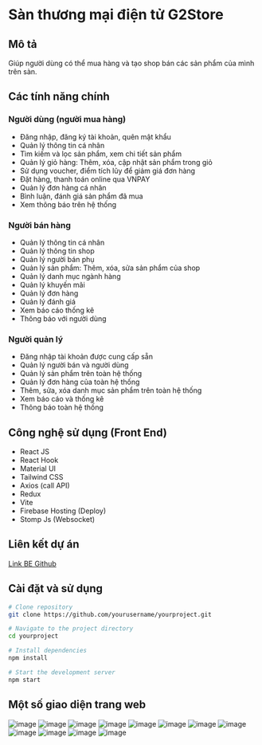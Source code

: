 # Sàn thương mại điện tử G2Store

## Mô tả
Giúp người dùng có thể mua hàng và tạo shop bán các sản phẩm của mình trên sàn.

## Các tính năng chính

### Người dùng (người mua hàng)
- Đăng nhập, đăng ký tài khoản, quên mật khẩu
- Quản lý thông tin cá nhân
- Tìm kiếm và lọc sản phẩm, xem chi tiết sản phẩm
- Quản lý giỏ hàng: Thêm, xóa, cập nhật sản phẩm trong giỏ
- Sử dụng voucher, điểm tích lũy để giảm giá đơn hàng
- Đặt hàng, thanh toán online qua VNPAY
- Quản lý đơn hàng cá nhân
- Bình luận, đánh giá sản phẩm đã mua
- Xem thông báo trên hệ thống

### Người bán hàng
- Quản lý thông tin cá nhân
- Quản lý thông tin shop
- Quản lý người bán phụ
- Quản lý sản phẩm: Thêm, xóa, sửa sản phẩm của shop
- Quản lý danh mục ngành hàng
- Quản lý khuyến mãi
- Quản lý đơn hàng
- Quản lý đánh giá
- Xem báo cáo thống kê
- Thông báo với người dùng

### Người quản lý
- Đăng nhập tài khoản được cung cấp sẵn
- Quản lý người bán và người dùng
- Quản lý sản phẩm trên toàn hệ thống
- Quản lý đơn hàng của toàn hệ thống
- Thêm, sửa, xóa danh mục sản phẩm trên toàn hệ thống
- Xem báo cáo và thống kê
- Thông báo toàn hệ thống

## Công nghệ sử dụng (Front End)
- React JS
- React Hook
- Material UI
- Tailwind CSS
- Axios (call API)
- Redux
- Vite
- Firebase Hosting (Deploy)
- Stomp Js (Websocket)

## Liên kết dự án
[Link BE Github](https://github.com/Trandinhdongkhanh/G2WebStoreV2.git)

## Cài đặt và sử dụng
```bash
# Clone repository
git clone https://github.com/yourusername/yourproject.git

# Navigate to the project directory
cd yourproject

# Install dependencies
npm install

# Start the development server
npm start
```
## **Một số giao diện trang web**

![image](https://github.com/user-attachments/assets/96189b54-3ba8-4fd3-9ad6-5444b5a63c58)
![image](https://github.com/user-attachments/assets/1fcde21c-e02c-4357-a93e-23131ccb235c)
![image](https://github.com/user-attachments/assets/f7be40d6-0747-466f-9c2c-764ac11c12f5)
![image](https://github.com/user-attachments/assets/f23bf072-4ee0-4c69-911f-016f8199e9fa)
![image](https://github.com/user-attachments/assets/f2106b22-8f60-4221-9375-4139cc0e9888)
![image](https://github.com/user-attachments/assets/03e81bb0-2c02-4cf0-966b-b13e00aba37f)
![image](https://github.com/user-attachments/assets/dc5e8e41-427b-4e09-a2af-e84c97aa0458)
![image](https://github.com/user-attachments/assets/d686ac4c-b192-4549-96ae-daa4868db1c7)
![image](https://github.com/user-attachments/assets/500625f2-510b-4cda-8ab4-81bdf3e88aa8)
![image](https://github.com/user-attachments/assets/bdceb7cd-0e71-4d61-ba1f-7ecb2a935dca)
![image](https://github.com/user-attachments/assets/36e83546-a857-4a7d-b032-76ec32bff288)
![image](https://github.com/user-attachments/assets/cf5aea6c-d9f1-405a-9942-f77dfac96d5a)

